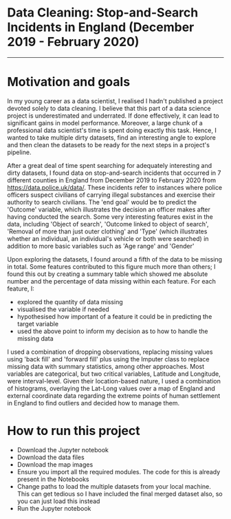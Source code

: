 # Data Cleaning: Stop-and-Search Incidents in England (December 2019 - February 2020)

***

# Motivation and goals

In my young career as a data scientist, I realised I hadn't published a project devoted solely to data cleaning. I believe that
this part of a data science project is underestimated and underrated. If done effectively, it can lead to significant gains in
model performance. Moreover, a large chunk of a professional data scientist's time is spent doing exactly this task. Hence, I
wanted to take multiple dirty datasets, find an interesting angle to explore and then clean the datasets to be ready for the 
next steps in a project's pipeline.

After a great deal of time spent searching for adequately interesting and dirty datasets, I found data on stop-and-search 
incidents that occurred in 7 different counties in England from December 2019 to February 2020 from https://data.police.uk/data/. These incidents refer to instances
where police officers suspect civilians of carrying illegal substances and exercise their authority to search civilians. The 'end
goal' would be to predict the 'Outcome' variable, which illustrates the decision an officer makes after having conducted the search. Some very interesting features exist in the data, including 'Object of search', 'Outcome linked to object of search',
'Removal of more than just outer clothing' and 'Type' (which illustrates whether an individual, an individual's vehicle or both were searched) in addition to more basic variables such as 'Age range' and 'Gender'

Upon exploring the datasets, I found around a fifth of the data to be missing in total. Some features contributed to this figure much more than others; I found this out by creating a summary table which showed me absolute number and the percentage of data missing within each feature. For each feature, I:

- explored the quantity of data missing
- visualised the variable if needed
- hypothesised how important of a feature it could be in predicting the target variable
- used the above point to inform my decision as to how to handle the missing data

I used a combination of dropping observations, replacing missing values using 'back fill' and 'forward fill' plus using the Imputer
class to replace missing data with summary statistics, among other approaches. Most variables are categorical, but two critical
variables, Latitude and Longitude, were interval-level. Given their location-based nature, I used a combination of histograms, 
overlaying the Lat-Long values over a map of England and external coordinate data regarding the extreme points of human settlement
in England to find outliers and decided how to manage them.


# How to run this project

- Download the Jupyter notebook
- Download the data files
- Download the map images
- Ensure you import all the required modules. The code for this is already present in the Notebooks
- Change paths to load the multiple datasets from your local machine. This can get tedious so I have included the final merged dataset also, so you can just load this instead
- Run the Jupyter notebook

